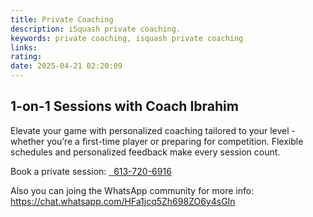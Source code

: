 ```yaml
---
title: Private Coaching
description: iSquash private coaching.
keywords: private coaching, isquash private coaching
links: 
rating: 
date: 2025-04-21 02:20:09
---
```


## 1-on-1 Sessions with Coach Ibrahim

Elevate your game with personalized coaching tailored to your level - whether
you’re a first-time player or preparing for competition. Flexible schedules and
personalized feedback make every session count.

Book a private session:
<a href="tel:6137206916" class="no-underline"><span class="icon solid fa-phone-alt"></span>&nbsp;&nbsp;</a><a href="tel:6137206916">613-720-6916</a>

Also you can joing the WhatsApp community for more info:
<span class="icon brands solid fa-whatsapp"></span> <a href="https://chat.whatsapp.com/HFa1jcq5Zh698ZO6y4sGIn" target="_blank" rel="nofollow">https://chat.whatsapp.com/HFa1jcq5Zh698ZO6y4sGIn</a>

